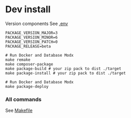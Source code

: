 # Dev install

Version components See [.env](.env)
```shell
PACKAGE_VERSION_MAJOR=3
PACKAGE_VERSION_MINOR=6
PACKAGE_VERSION_PATCH=0
PACKAGE_RELEASE=beta
```


```shell
# Run Docker and Database Modx
make remake
make composer-package
make package-build # your zip pack to dist ./target
make package-install # your zip pack to dist ./target
```

```shell
# Run Docker and Database Modx
make package-deploy
```

### All commands

See [Makefile](Makefile)
